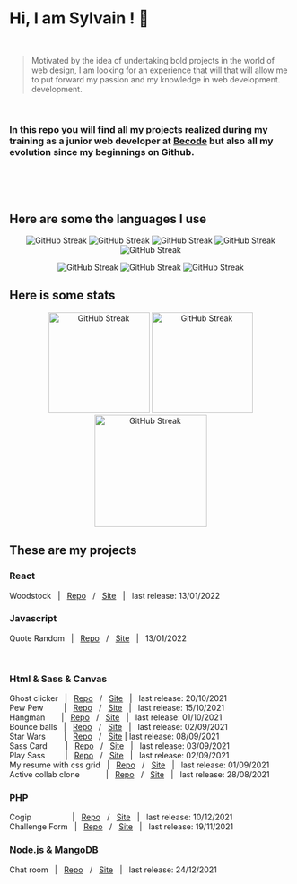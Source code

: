 # Hi, I am Sylvain ! :vulcan_salute:
<br>

> Motivated by the idea of undertaking bold projects in the world of web
> design, I am looking for an experience that will that will allow me to
> put forward my passion and my knowledge in web development.
> development.


<br>

### In this repo you will find all my projects realized during my training as a junior web developer at [Becode](https://becode.org/) but also all my evolution since my beginnings on Github.


<br>
<br>
<br>

## Here are some the languages I use 

<p align="center">
<img  src="https://img.shields.io/badge/JavaScript-F7DF1E?style=for-the-badge&logo=javascript&logoColor=black" alt="GitHub Streak">
<img  src="https://img.shields.io/badge/HTML5-E34F26?style=for-the-badge&logo=html5&logoColor=white" alt="GitHub Streak">
<img  src="https://img.shields.io/badge/CSS3-1572B6?style=for-the-badge&logo=css3&logoColor=white" alt="GitHub Streak">
<img  src="https://img.shields.io/badge/Sass-CC6699?style=for-the-badge&logo=sass&logoColor=white" alt="GitHub Streak">
<img  src="https://img.shields.io/badge/React-20232A?style=for-the-badge&logo=react&logoColor=61DAFB" alt="GitHub Streak">
</p>
<!-- <h3 align="center">I have some knowledge in these languages</h3> -->
<p align="center">
<img src="https://img.shields.io/badge/Node.js-43853D?style=for-the-badge&logo=node.js&logoColor=white" alt="GitHub Streak">
<img src="https://img.shields.io/badge/PHP-777BB4?style=for-the-badge&logo=php&logoColor=white" alt="GitHub Streak">
<img src="https://img.shields.io/badge/MongoDB-4EA94B?style=for-the-badge&logo=mongodb&logoColor=white" alt="GitHub Streak">
</p>


## Here is some stats

<p align="center">
<img height="180px" src="https://github-readme-stats.vercel.app/api?username=Sylvain-Valvassori&show_icons=true&theme=react" alt="GitHub Streak">
<img height="180px" src="https://github-readme-stats.vercel.app/api/top-langs/?username=Sylvain-Valvassori&layout=compact&theme=react" alt="GitHub Streak">
<img height="200px" src="https://github-readme-streak-stats.herokuapp.com?user=Sylvain-Valvassori&theme=react&hide_border=true&ring=FFFFFF" alt="GitHub Streak">
</p>

## These are my projects
 
### React
Woodstock  &nbsp;  | &nbsp;  [Repo](https://github.com/Sylvain-Valvassori/woodstock) &nbsp;  / &nbsp;  [Site](https://sylvain-valvassori.github.io/woodstock/) &nbsp;  | &nbsp;  last release: 13/01/2022 

                         
### Javascript
Quote Random  &nbsp;  | &nbsp;  [Repo](https://github.com/Sylvain-Valvassori/Quote-random) &nbsp;  / &nbsp;  [Site](https://sylvain-valvassori.github.io/Quote-random/) &nbsp;  | &nbsp;  13/01/2022
 
<br>

<!-- &nbsp;  1space &ensp; 2space -->
### Html & Sass & Canvas

Ghost clicker  &nbsp;  |  &nbsp;  [Repo](https://github.com/WilliamLoey/Cookie-Clicker)  &nbsp;  / &nbsp;  [Site](https://williamloey.github.io/Cookie-Clicker/)  &nbsp;  | &nbsp;  last release: 20/10/2021 <br>
Pew Pew &ensp;&ensp;&ensp; &nbsp; | &nbsp;  [Repo](https://github.com/Sylvain-Valvassori/Pew-Pew) &nbsp;  / &nbsp;  [Site](https://sylvain-valvassori.github.io/Pew-Pew/) &nbsp;  | &nbsp;  last release: 15/10/2021 <br>
Hangman &ensp;&ensp;&ensp;  | &nbsp;  [Repo](https://github.com/Sylvain-Valvassori/Hangman) &nbsp;  / &nbsp;  [Site](https://sylvain-valvassori.github.io/Hangman/) &nbsp;  | &nbsp;  last release: 01/10/2021 <br>
Bounce balls &nbsp;  | &nbsp;  [Repo](https://github.com/Sylvain-Valvassori/Bounce-Balls) &nbsp;  / &nbsp;  [Site](https://sylvain-valvassori.github.io/Bounce-Balls/) &nbsp;  | &nbsp;  last release: 02/09/2021 <br>
Star Wars &ensp;&ensp; &ensp;  | &nbsp;  [Repo](https://github.com/Sylvain-Valvassori/Star-Wars-crawl) &nbsp;  / &nbsp;  [Site](https://sylvain-valvassori.github.io/Star-Wars-crawl/) | last release: 08/09/2021 <br>
Sass Card &ensp;&ensp; &ensp;  | &nbsp;  [Repo](https://github.com/Sylvain-Valvassori/Sass-Card) &nbsp;  / &nbsp;  [Site](https://sylvain-valvassori.github.io/Sass-Card/) &nbsp;  | &nbsp;  last release: 03/09/2021 <br>
Play Sass &ensp;&ensp;&ensp;&ensp;  | &nbsp;  [Repo](https://github.com/Sylvain-Valvassori/Play-Sass) &nbsp;  / &nbsp;  [Site](https://sylvain-valvassori.github.io/Play-Sass/) &nbsp;  | &nbsp;  last release: 02/09/2021 <br>
My resume with css grid &nbsp;  | &nbsp;  [Repo](https://github.com/Sylvain-Valvassori/My-CV) &nbsp;  / &nbsp;  [Site](https://sylvain-valvassori.github.io/My-CV/) &nbsp;  | &nbsp;  last release: 01/09/2021 <br>
Active collab clone &ensp;&ensp;&ensp;&ensp; &ensp;  | &nbsp;  [Repo](https://github.com/Sylvain-Valvassori/Active-collab-clone) &nbsp;  / &nbsp;  [Site](https://sylvain-valvassori.github.io/Active-collab-clone/) &nbsp;  | &nbsp;  last release: 28/08/2021 <br>

### PHP
Cogip &ensp;&ensp;&ensp; &ensp; &ensp; &ensp; &ensp;  | &nbsp;   [Repo](https://github.com/Sylvain-Valvassori/Cogip) &nbsp;  / &nbsp;  [Site]() &nbsp;  | &nbsp;  last release: 10/12/2021  <br>
Challenge Form &nbsp;  | &nbsp;   [Repo](https://github.com/Sylvain-Valvassori/Challenge-Form) &nbsp;  / &nbsp;  [Site]() &nbsp;  | &nbsp;  last release: 19/11/2021 


### Node.js & MangoDB
Chat room &nbsp;  | &nbsp;   [Repo](https://github.com/SalukiMakingCode/chat-Node) &nbsp;  / &nbsp;  [Site]() &nbsp;  | &nbsp;  last release: 24/12/2021
